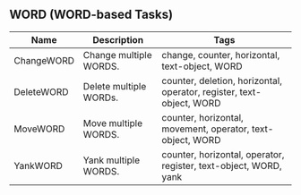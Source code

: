 ## WORD (WORD-based Tasks)
| Name | Description | Tags
| --- | -------- | -------- |
|ChangeWORD | Change multiple WORDS. | change, counter, horizontal, text-object, WORD |
|DeleteWORD | Delete multiple WORDs. | counter, deletion, horizontal, operator, register, text-object, WORD |
|MoveWORD | Move multiple WORDS. | counter, horizontal, movement, operator, text-object, WORD |
|YankWORD | Yank multiple WORDS. | counter, horizontal, operator, register, text-object, WORD, yank |